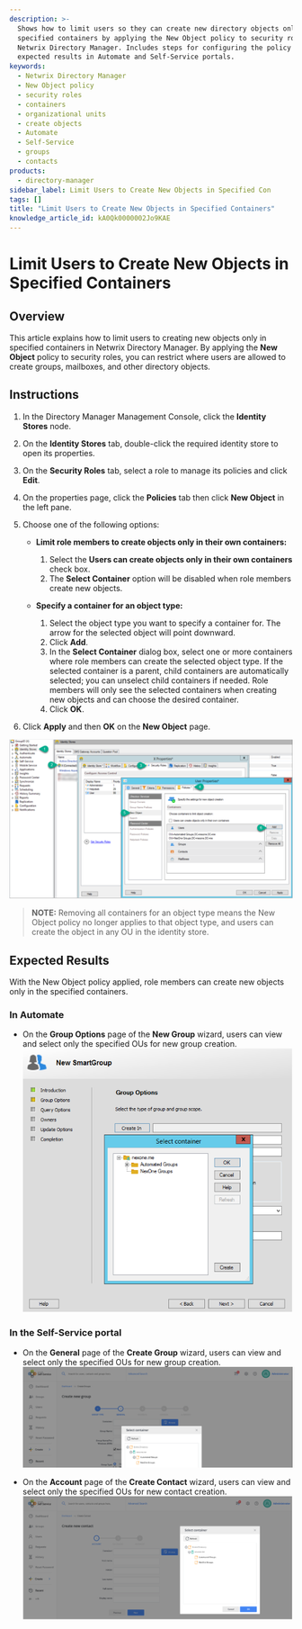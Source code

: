 ```yaml
---
description: >-
  Shows how to limit users so they can create new directory objects only in
  specified containers by applying the New Object policy to security roles in
  Netwrix Directory Manager. Includes steps for configuring the policy and
  expected results in Automate and Self-Service portals.
keywords:
  - Netwrix Directory Manager
  - New Object policy
  - security roles
  - containers
  - organizational units
  - create objects
  - Automate
  - Self-Service
  - groups
  - contacts
products:
  - directory-manager
sidebar_label: Limit Users to Create New Objects in Specified Con
tags: []
title: "Limit Users to Create New Objects in Specified Containers"
knowledge_article_id: kA0Qk0000002Jo9KAE
---
```


# Limit Users to Create New Objects in Specified Containers

## Overview

This article explains how to limit users to creating new objects only in specified containers in Netwrix Directory Manager. By applying the **New Object** policy to security roles, you can restrict where users are allowed to create groups, mailboxes, and other directory objects.

## Instructions

1. In the Directory Manager Management Console, click the **Identity Stores** node.  
2. On the **Identity Stores** tab, double-click the required identity store to open its properties.  
3. On the **Security Roles** tab, select a role to manage its policies and click **Edit**.  
4. On the properties page, click the **Policies** tab then click **New Object** in the left pane.  
5. Choose one of the following options:

   - **Limit role members to create objects only in their own containers:**
     1. Select the **Users can create objects only in their own containers** check box.  
     2. The **Select Container** option will be disabled when role members create new objects.

   - **Specify a container for an object type:**
     1. Select the object type you want to specify a container for. The arrow for the selected object will point downward.  
     2. Click **Add**.  
     3. In the **Select Container** dialog box, select one or more containers where role members can create the selected object type. If the selected container is a parent, child containers are automatically selected; you can unselect child containers if needed. Role members will only see the selected containers when creating new objects and can choose the desired container.  
     4. Click **OK**.

6. Click **Apply** and then **OK** on the **New Object** page.

![New Object policy configuration in Directory Manager](images/ka0Qk000000EZFd_0EMQk00000BuMdp.png)

> **NOTE:** Removing all containers for an object type means the New Object policy no longer applies to that object type, and users can create the object in any OU in the identity store.

## Expected Results

With the New Object policy applied, role members can create new objects only in the specified containers.

### In Automate

- On the **Group Options** page of the **New Group** wizard, users can view and select only the specified OUs for new group creation.  
  ![OU selection in Automate New Group wizard](images/ka0Qk000000EZFd_0EMQk00000BuMYz.png)

### In the Self-Service portal

- On the **General** page of the **Create Group** wizard, users can view and select only the specified OUs for new group creation.  
  ![OU selection in Self-Service Create Group wizard](images/ka0Qk000000EZFd_0EMQk00000BuMab.png)

- On the **Account** page of the **Create Contact** wizard, users can view and select only the specified OUs for new contact creation.  
  ![OU selection in Self-Service Create Contact wizard](images/ka0Qk000000EZFd_0EMQk00000BuMcD.png)

